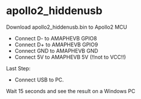 # apollo2_hiddenusb

Download apollo2_hiddenusb.bin to Apollo2 MCU

- Connect D- to AMAPHEVB GPIO8
- Connect D+ to AMAPHEVB GPIO9
- Connect GND to AMAPHEVB GND
- Connect 5V to AMAPHEVB 5V (!!not to VCC!!)

Last Step:
- Connect USB to PC.

Wait 15 seconds and see the result on a Windows PC

